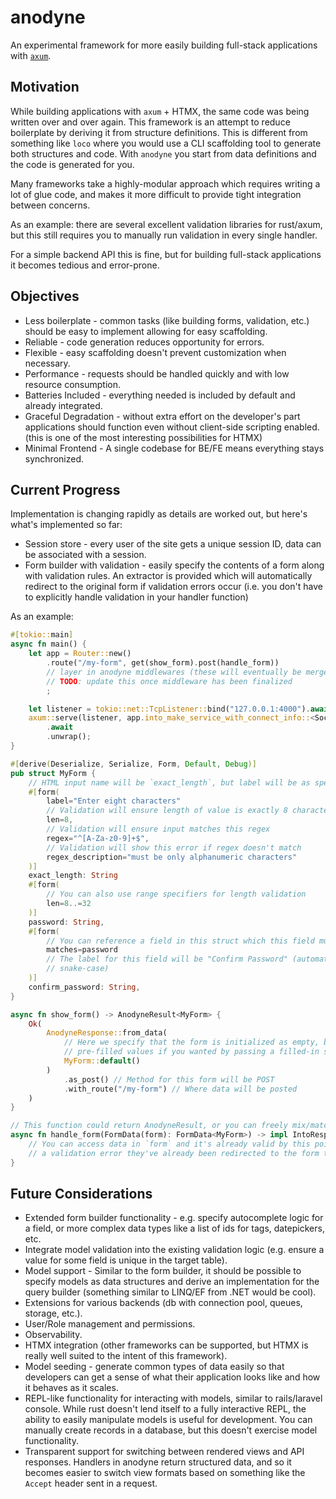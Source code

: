 # anodyne

An experimental framework for more easily building full-stack applications with
[`axum`](https://github.com/tokio-rs/axum).

## Motivation

While building applications with `axum` + HTMX, the same code was being written over and over again.
This framework is an attempt to reduce boilerplate by deriving it from structure definitions. This
is different from something like `loco` where you would use a CLI scaffolding tool to generate both
structures and code. With `anodyne` you start from data definitions and the code is generated for
you.

Many frameworks take a highly-modular approach which requires writing a lot of glue code, and makes
it more difficult to provide tight integration between concerns.

As an example: there are several excellent validation libraries for rust/axum, but this still
requires you to manually run validation in every single handler.

For a simple backend API this is fine, but for building full-stack applications it becomes tedious
and error-prone.

## Objectives

* Less boilerplate - common tasks (like building forms, validation, etc.) should be easy to
  implement allowing for easy scaffolding.
* Reliable - code generation reduces opportunity for errors.
* Flexible - easy scaffolding doesn't prevent customization when necessary.
* Performance - requests should be handled quickly and with low resource consumption.
* Batteries Included - everything needed is included by default and already integrated.
* Graceful Degradation - without extra effort on the developer's part applications should function
  even without client-side scripting enabled. (this is one of the most interesting possibilities
  for HTMX)
* Minimal Frontend - A single codebase for BE/FE means everything stays synchronized.

## Current Progress

Implementation is changing rapidly as details are worked out, but here's what's implemented so far:

* Session store - every user of the site gets a unique session ID, data can be associated with a
  session.
* Form builder with validation - easily specify the contents of a form along with validation rules.
  An extractor is provided which will automatically redirect to the original form if validation
  errors occur (i.e. you don't have to explicitly handle validation in your handler function)

As an example:

```rust
#[tokio::main]
async fn main() {
    let app = Router::new()
        .route("/my-form", get(show_form).post(handle_form))
        // layer in anodyne middlewares (these will eventually be merged into a single service)
        // TODO: update this once middleware has been finalized
        ;

    let listener = tokio::net::TcpListener::bind("127.0.0.1:4000").await.unwrap();
    axum::serve(listener, app.into_make_service_with_connect_info::<SocketAddr>())
        .await
        .unwrap();
}

#[derive(Deserialize, Serialize, Form, Default, Debug)]
pub struct MyForm {
    // HTML input name will be `exact_length`, but label will be as specified in attribute
    #[form(
        label="Enter eight characters"
        // Validation will ensure length of value is exactly 8 characters
        len=8,
        // Validation will ensure input matches this regex
        regex="^[A-Za-z0-9]+$",
        // Validation will show this error if regex doesn't match
        regex_description="must be only alphanumeric characters"
    )]
    exact_length: String
    #[form(
        // You can also use range specifiers for length validation
        len=8..=32
    )]
    password: String,
    #[form(
        // You can reference a field in this struct which this field must match
        matches=password
        // The label for this field will be "Confirm Password" (automatically converted from
        // snake-case)
    )]
    confirm_password: String,
}

async fn show_form() -> AnodyneResult<MyForm> {
    Ok(
        AnodyneResponse::from_data(
            // Here we specify that the form is initialized as empty, but you could provide some
            // pre-filled values if you wanted by passing a filled-in struct.
            MyForm::default()
        )
            .as_post() // Method for this form will be POST
            .with_route("/my-form") // Where data will be posted
    )
}

// This function could return AnodyneResult, or you can freely mix/match axum responses
async fn handle_form(FormData(form): FormData<MyForm>) -> impl IntoResponse {
    // You can access data in `form` and it's already valid by this point. If the user caused
    // a validation error they've already been redirected to the form to correct those errors.
}
```

## Future Considerations

* Extended form builder functionality - e.g. specify autocomplete logic for a field, or more complex
  data types like a list of ids for tags, datepickers, etc.
* Integrate model validation into the existing validation logic (e.g. ensure a value for some field
  is unique in the target table).
* Model support - Similar to the form builder, it should be possible to specify models as data
  structures and derive an implementation for the query builder (something similar to LINQ/EF from
  .NET would be cool).
* Extensions for various backends (db with connection pool, queues, storage, etc.).
* User/Role management and permissions.
* Observability.
* HTMX integration (other frameworks can be supported, but HTMX is really well suited to the
  intent of this framework).
* Model seeding - generate common types of data easily so that developers can get a sense of what
  their application looks like and how it behaves as it scales.
* REPL-like functionality for interacting with models, similar to rails/laravel console. While rust
  doesn't lend itself to a fully interactive REPL, the ability to easily manipulate models is useful
  for development. You can manually create records in a database, but this doesn't exercise model
  functionality.
* Transparent support for switching between rendered views and API responses. Handlers in anodyne
  return structured data, and so it becomes easier to switch view formats based on something like
  the `Accept` header sent in a request.
